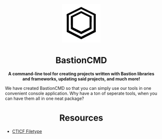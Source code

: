 <p align="center"><img image-rendering="pixelated" height="128px" width="128px" src="graphics/BastionCMD_Logo.png">
<h1 align="center">BastionCMD</h1>
<p align="center"><strong>A command-line tool for creating projects written with Bastion libraries and frameworks, updating said projects, and much more!</strong></p>
We have created BastionCMD so that you can simply use our tools in one convenient console application. Why have a ton of seperate tools, when you can have them all in one neat package?

<h1 align="center">Resources</h1>

- [CTICF Filetype](https://github.com/BastionMC/CTICF-Filetype)